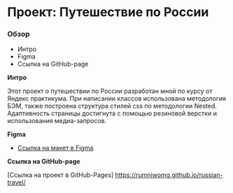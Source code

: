 # Проект: Путешествие по России

### Обзор
* Интро
* Figma
* Ссылка на GitHub-page

**Интро**

Этот проект о путешествии по России разработан мной по курсу от Яндекс практикума.
При написании классов использована методология БЭМ, также построена структура стилей css по методологии Nested.
Адаптивность страницы достигнута с помощью резиновой верстки и использования медиа-запросов.

**Figma**

* [Ссылка на макет в Figma](https://www.figma.com/file/5S2WSbEFL6awjVWJ0NWL8Q/Sprint-3_-Russia-_-desktop-mobile?node-id=28503%3A0)

**Ссылка на GitHub-page**

[Ссылка на проект в GitHub-Pages] https://rumniwomg.github.io/russian-travel/
